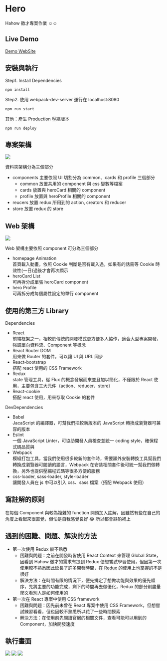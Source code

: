 # Hero

Hahow 徵才專案作業 :relaxed::relaxed:

## Live Demo
[Demo WebSite](https://paradise0917.github.io/hero/public/#/)

## 安裝與執行

Step1. Install Dependencies

```Terminal
npm install
```
Step2. 使用 webpack-dev-server 運行在 localhost:8080
```Terminal
npm run start
```

其他：產生 Production 壓縮版本
```Terminal
npm run deploy
```

## 專案架構

![](https://i.imgur.com/IXWo7MM.png)

資料夾架構分為三個部分 
* components
  主要依照 UI 切割分為 common、cards 和 profile 三個部分
    * common
      放置共用的 component 與 css 變數等檔案
    * cards
      放置與 heroCard 相關的 component
    * profile
      放置與 heroProfile 相關的 component 
* reucers
  放置 redux 所用到的 action, creators 和 reducer
* store
  放置 redux 的 store

## Web 架構

![](https://i.imgur.com/iSnvOyo.png)

 Web 架構主要依照 component 可分為三個部分 
* homepage Animation  
  首頁載入動畫，依照 Cookie 判斷是否有載入過，如果有的話需等 Cookie 時效性(一日)過後才會再次顯示
* heroCard List  
  可再拆分成單張 heroCard component
* hero Profile  
  可再拆分成每個屬性設定的單行 component


## 使用的第三方 Library
Dependencies
* React  
  前端框架之一，相較於傳統的開發模式更方便多人協作，適合大型專案開發，強調單向資料流、Component 等概念
* React Router DOM  
  用來做 Router 的套件，可以讓 UI 與 URL 同步
* React-bootstrap  
  搭配 react 使用的 CSS Framework
* Redux  
  state 管理工具，從 Flux 的概念發展而來並且加以簡化，不僅限於 React 使用，主要包含三大元件（action、reducer、store）
* React-cookie  
  搭配 react 使用，用來存取 Cookie 的套件

DevDependencies
* Babel  
  JacaScript 的編譯器，可幫我們把較新版本的 JavaScript 轉換成瀏覽器可兼容的版本
* Eslint  
  一個 JavaScript Linter，可協助開發人員檢查並統一 coding style，確保程式碼品質與
* Webpack  
  模組打包工具，當我們使用很多較新的套件時，需要額外安裝轉換工具幫我們轉換成瀏覽器可閱讀的語言，Webpack 在安裝相關套件後可統一幫我們做轉換，另外也提供壓縮程式碼等很多方便的服務
* css-loader, sass-loader, style-loader  
  讓開發人員在 js 中可以引入 css、sass 檔案（搭配 Webpack 使用）

## 寫註解的原則
在每個 Component 與較為複雜的 function 開頭加入註解，因雖然有些在自己的角度上看起來很直覺，但怕是自我感覺良好 :joy: 所以都會斟酌補上

## 遇到的困難、問題、解決的方法
* 第一次使用 Redux 較不熟悉
    * 困難與問題：之前在開發時皆使用 React Context 來管理 Global State，因看到 Hahow 徵才的需求有提到 Redux 便想嘗試學習使用，但因第一次使用較不熟悉因此延長了許多開發時間，在 Redux 的使用上也掌握的不是很好
    * 解決方法：在時間有限的情況下，便先排定了想做功能與效果的優先順序，先將主要的功能完成，剩下的時間再去做優化，Redux 的部分則盡量爬文看別人是如何使用的
* 第一次在 React 專案中使用 CSS framework
    * 困難與問題：因先前未曾在 React 專案中使用 CSS Framework，但想嘗試練習看看，但也因較不熟悉所以花了一些時間摸索
    * 解決方法：在使用前先閱讀官網的相關文件，查看可能可以用到的 Component，加快開發速度

## 執行畫面
![](https://i.imgur.com/eCPhlb6.jpg)
![](https://i.imgur.com/6xfHhjT.jpg)
![](https://i.imgur.com/WtrBMRf.png)


